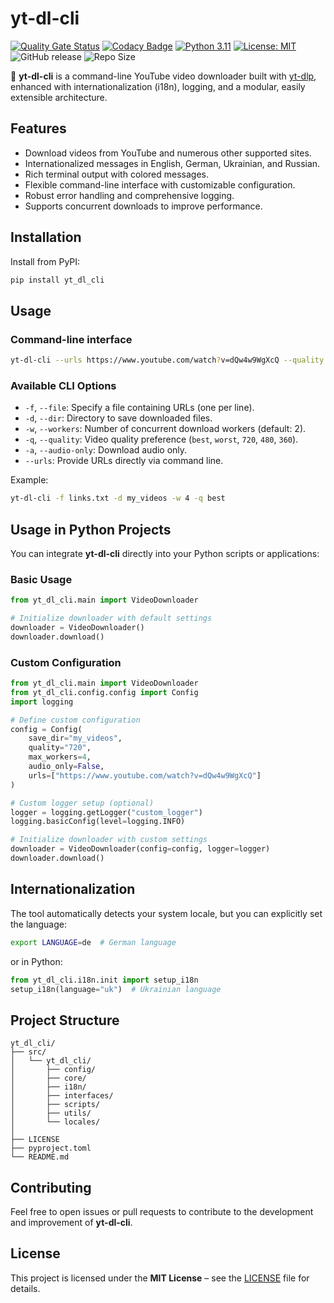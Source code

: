 # yt-dl-cli

[![Quality Gate Status](https://sonarcloud.io/api/project_badges/measure?project=harley029_yt_dl_cli\&metric=alert_status)](https://sonarcloud.io/summary/new_code?id=harley029_yt_dl_cli)
[![Codacy Badge](https://app.codacy.com/project/badge/Grade/d93d2765d003461683d7390a05c78beb)](https://app.codacy.com/gh/harley029/yt_dl_cli/dashboard?utm_source=gh&utm_medium=referral&utm_content=&utm_campaign=Badge_grade)
[![Python 3.11](https://img.shields.io/badge/python-3.11-blue.svg)](https://www.python.org/downloads/release/python-3110/)
[![License: MIT](https://img.shields.io/badge/License-MIT-yellow.svg)](LICENSE)
![GitHub release](https://img.shields.io/github/v/release/harley029/yt_dl_cli)
![Repo Size](https://img.shields.io/github/repo-size/harley029/yt_dl_cli)

🎥 **yt-dl-cli** is a command-line YouTube video downloader built with [yt-dlp](https://github.com/yt-dlp/yt-dlp), enhanced with internationalization (i18n), logging, and a modular, easily extensible architecture.

## Features

* Download videos from YouTube and numerous other supported sites.
* Internationalized messages in English, German, Ukrainian, and Russian.
* Rich terminal output with colored messages.
* Flexible command-line interface with customizable configuration.
* Robust error handling and comprehensive logging.
* Supports concurrent downloads to improve performance.

## Installation

Install from PyPI:

```bash
pip install yt_dl_cli
```

## Usage

### Command-line interface

```bash
yt-dl-cli --urls https://www.youtube.com/watch?v=dQw4w9WgXcQ --quality 720 --dir videos
```

### Available CLI Options

* `-f`, `--file`: Specify a file containing URLs (one per line).
* `-d`, `--dir`: Directory to save downloaded files.
* `-w`, `--workers`: Number of concurrent download workers (default: 2).
* `-q`, `--quality`: Video quality preference (`best`, `worst`, `720`, `480`, `360`).
* `-a`, `--audio-only`: Download audio only.
* `--urls`: Provide URLs directly via command line.

Example:

```bash
yt-dl-cli -f links.txt -d my_videos -w 4 -q best
```

## Usage in Python Projects

You can integrate **yt-dl-cli** directly into your Python scripts or applications:

### Basic Usage

```python
from yt_dl_cli.main import VideoDownloader

# Initialize downloader with default settings
downloader = VideoDownloader()
downloader.download()
```

### Custom Configuration

```python
from yt_dl_cli.main import VideoDownloader
from yt_dl_cli.config.config import Config
import logging

# Define custom configuration
config = Config(
    save_dir="my_videos",
    quality="720",
    max_workers=4,
    audio_only=False,
    urls=["https://www.youtube.com/watch?v=dQw4w9WgXcQ"]
)

# Custom logger setup (optional)
logger = logging.getLogger("custom_logger")
logging.basicConfig(level=logging.INFO)

# Initialize downloader with custom settings
downloader = VideoDownloader(config=config, logger=logger)
downloader.download()
```

## Internationalization

The tool automatically detects your system locale, but you can explicitly set the language:

```bash
export LANGUAGE=de  # German language
```

or in Python:

```python
from yt_dl_cli.i18n.init import setup_i18n
setup_i18n(language="uk")  # Ukrainian language
```

## Project Structure

```
yt_dl_cli/
├── src/
│   └── yt_dl_cli/
│       ├── config/
│       ├── core/
│       ├── i18n/
│       ├── interfaces/
│       ├── scripts/
│       ├── utils/
│       └── locales/
│
├── LICENSE
├── pyproject.toml
└── README.md
```

## Contributing

Feel free to open issues or pull requests to contribute to the development and improvement of **yt-dl-cli**.

## License

This project is licensed under the **MIT License** – see the [LICENSE](LICENSE) file for details.
